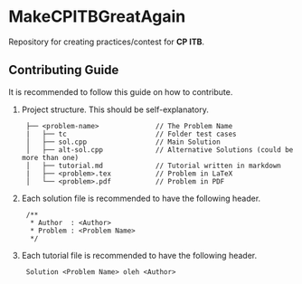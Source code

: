 # MakeCPITBGreatAgain

Repository for creating practices/contest for **CP ITB**.

## Contributing Guide

It is recommended to follow this guide on how to contribute.

1. Project structure. This should be self-explanatory.

        ├── <problem-name>              // The Problem Name
        |   ├── tc                      // Folder test cases
        │   ├── sol.cpp                 // Main Solution
        │   ├── alt-sol.cpp             // Alternative Solutions (could be more than one)
        │   ├── tutorial.md             // Tutorial written in markdown
        |   ├── <problem>.tex           // Problem in LaTeX
        │   └── <problem>.pdf           // Problem in PDF
  

2. Each solution file is recommended to have the following header.

        /**
         * Author  : <Author>
         * Problem : <Problem Name>
         */

3. Each tutorial file is recommended to have the following header.


        Solution <Problem Name> oleh <Author>
